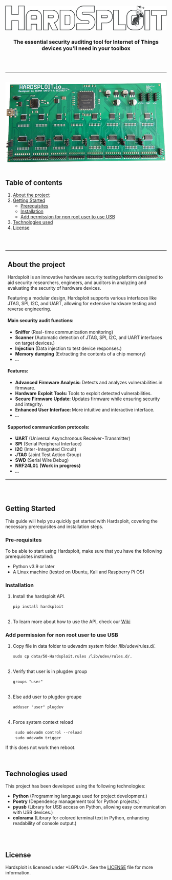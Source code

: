 <a name="readme-top"></a>
<!-- HEADER -->
<br>
<br>
<br>
<div align="center">
  <a href="https://hardsploit.io">
    <img src="./images/Hardsploit_logo_v8.png" alt="Hardsploit" width=550 height=77>
  </a>

  <h3 align="center">
    The essential security auditing tool for Internet of Things devices you'll need in your toolbox </h3>
    <br>
    <br>
    <hr>
  </div>
  <br>
  <div align="center">
    <img src="./images/hs_board.png" alt="Board hardsploit" height="250">
  </div>
  <br>

<!-- TABLE OF CONTENTS -->
<div display="flex">
  <h2>Table of contents</h2>
    <ol>
      <li>
        <a href="#about">About the project</a>
      </li>
      <li>
        <a href="#getting-started">Getting Started</a>
        <ul>
          <li><a href="#prerequisites">Prerequisites</a></li>
          <li><a href="#installation">Installation</a></li>
          <li><a href="#add-perm">Add permission for non root user to use USB</a></li>
        </ul>
      </li>
      <li><a href="#tech-used">Technologies used</a></li>
      <li><a href="#license">License</a></li>
    </ol>
</div>
<br><br>

<!-- ABOUT THE PROJECT -->
<a name="about"></a>
<div>
  <table>
    <tr>
      <td>
        <h2>About the project</h2>
        <p>Hardsploit is an innovative hardware security testing platform designed to aid security researchers, engineers, and auditors in analyzing and evaluating the security of hardware devices.</p>
        <p>Featuring a modular design, Hardsploit supports various interfaces like JTAG, SPI, I2C, and UART, allowing for extensive hardware testing and reverse engineering.</p>
        <div>
          <div>
            <h4>Main security audit functions:</h4>
            <ul>
              <li><Strong>Sniffer</Strong> (Real-time communication monitoring)</li>
              <li><Strong>Scanner</Strong> (Automatic detection of JTAG, SPI, I2C, and UART interfaces on target devices.)</li>
              <li><Strong>Injection</Strong> (Data injection to test device responses.)</li>
              <li><Strong>Memory dumping</Strong> (Extracting the contents of a chip memory)</li>
              <li><Strong>...</Strong></li>
            </ul>
            <h4>Features:</h4>
            <ul>
              <li><Strong>Advanced Firmware Analysis:</Strong> Detects and analyzes vulnerabilities in firmware.</li>
              <li><Strong>Hardware Exploit Tools:</Strong> Tools to exploit detected vulnerabilities.</li>
              <li><Strong>Secure Firmware Update:</Strong> Updates firmware while ensuring security and integrity.</li>
              <li><Strong>Enhanced User Interface:</Strong> More intuitive and interactive interface.</li>
              <li><Strong>...</Strong></li>
            </ul>
            <h4>Supported communication protocols:</h4>
            <ul>
              <li><Strong>UART</Strong> (Universal Asynchronous Receiver-Transmitter)</li>
              <li><Strong>SPI</Strong> (Serial Peripheral Interface)</li>
              <li><Strong>I2C</Strong> (Inter-Integrated Circuit)</li>
              <li><Strong>JTAG</Strong> (Joint Test Action Group)</li>
              <li><Strong>SWD</Strong> (Serial Wire Debug)</li>
              <li><Strong>NRF24L01 (Work in progress)</Strong></li>
              <li><Strong>...</Strong></li>
            </ul>
          </div>
        </div>
      </td>
    </tr>
  </table>
</div>
<br><br>

<!-- GETTING STARTED -->
<a name="getting-started"></a>
<div>
  <h2>Getting Started</h2>
  <p>This guide will help you quickly get started with Hardsploit, covering the necessary prerequisites and installation steps.</p>
  <a name="prerequisites"></a>
  <h3>Pre-requisites</h3>
  <p> To be able to start using Hardsploit, make sure that you have the following prerequisites installed:</p>
  <ul>
    <li>Python v3.9 or later</li>
    <li>A Linux machine (tested on Ubuntu, Kali and Raspberry Pi OS)</li>
  </ul>
  <a name="installation"></a>
  <h3>Installation</h3>
  <ol>
    <li>
      <p>Install the hardsploit API.</p>
      <code>pip install hardsploit</code>
    </li>
    <br>
    <li>
    <p>To learn more about how to use the API, check our <a href="https://gitlabs3.serma.com/serma_s3_iec/produits-s3/hardsploitv1-python/hardsploit/-/wikis/home">Wiki</a></p>
    </li>
  </ol>
  <a name="add-perm"></a>
  <h3>Add permission for non root user to use USB</h3>
  <ol>
    <li>
      <p>Copy file in data folder to udevadm system folder /lib/udev/rules.d/.</p>
      <code>sudo cp data/50-Hardsploit.rules /lib/udev/rules.d/.</code>
    </li>
    <br>
    <li>
      <p>Verify that user is in plugdev group</p>
      <code>groups "user"</code>
    </li>
    <br>
    <li>
      <p>Else add user to plugdev groupe</p>
      <code>adduser "user" plugdev</code>
    </li>
    <br>
    <li>
      <p>Force system context reload</p>
      <code> sudo udevadm control --reload </code>  <br>
      <code> sudo udevadm trigger </code> 
      <br>
    </li>
  </ol>
    <p>If this does not work then reboot.</p>
</div>
<br>

<!-- TECHNOLOGIES USED-->
<a name="tech-used"></a>
<div>
  <h2>Technologies used</h2>
  <p>This project has been developed using the following technologies:</p>
  <ul>
    <li><Strong>Python</Strong> (Programming language used for project development.)</li>
    <li><Strong>Poetry</Strong> (Dependency management tool for Python projects.)</li>
    <li><Strong>pyusb</Strong> (Library for USB access on Python, allowing easy communication with USB devices.)</li>
    <li><Strong>colorama</Strong> (Library for colored terminal text in Python, enhancing readability of console output.)</li>
  </ul>
</div>
<br><br>

<!-- LICENSE -->
<a name="license"></a>
<div>
  <h2>License</h2>
  <p>Hardsploit is licensed under *LGPLv3*. See the <a href="http://test.fr">LICENSE</a> file for more information.</p>
</div>

